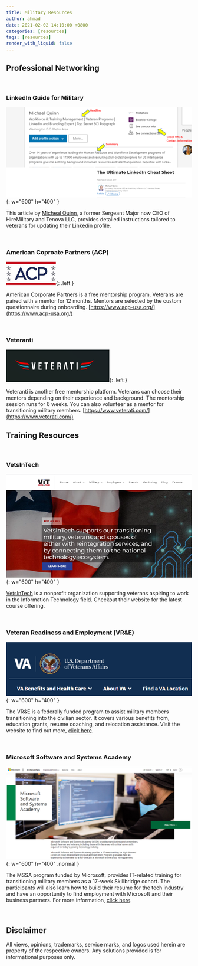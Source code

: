 ```yaml
---
title: Military Resources
author: ahmad
date: 2021-02-02 14:10:00 +0800
categories: [resources]
tags: [resources]
render_with_liquid: false
---
```


## Professional Networking

<br>

### LinkedIn Guide for Military


![LinkedIn Tips](/assets/img/posts/LinkedIn-Article.PNG){: w="600" h="400" }

This article by [Micheal Quinn](https://www.linkedin.com/pulse/ultimate-linkedin-cheat-sheet-michael-quinn/), a former Sergeant Major now CEO of HireMilitary and Tenova LLC, provides detailed instructions tailored to veterans for updating their Linkedin profile.

<br>

### American Coproate Partners (ACP)

![LinkedIn Tips](/assets/img/posts/acp.jpg){: .left }

American Corporate Partners is a free mentorship program. Veterans are paired with a mentor for 12 months. Mentors are selected by the custom questionnaire during onboarding. [https://www.acp-usa.org/](https://www.acp-usa.org/)

<br>

### Veteranti

![LinkedIn Tips](/assets/img/posts/veterati.png){: .left }

Veteranti is another free mentorship platform. Veterans can choose their mentors depending on their experience and background. The mentorship session runs for 6 weeks. You can also volunteer as a mentor for transitioning military members. [https://www.veterati.com/](https://www.veterati.com/)

## Training Resources

<br>

### VetsInTech

![](/assets/img/posts/VetsInTech.PNG){: w="600" h="400" }

[VetsInTech](https://vetsintech.co/) is a nonprofit organization supporting veterans aspiring to work in the Information Technology field. Checkout their website for the latest course offering.

<br>

### Veteran Readiness and Employment (VR&E)

![](/assets/img/posts/va.PNG){: w="600" h="400" } 

The VR&E is a federally funded program to assist military members transitioning into the civilian sector. It covers various benefits from, education grants, resume coaching, and relocation assistance. Visit the website to find out more, [click here](https://www.benefits.va.gov/vocrehab/index.asp).

<br>

### Microsoft Software and Systems Academy
![](/assets/img/posts/msft-mssa.PNG){: w="600" h="400" .normal }

The MSSA program funded by Microsoft, provides IT-related training for transitioning military members as a 17-week Skillbridge cohort. The participants will also learn how to build their resume for the tech industry and have an opportunity to find employment with Microsoft and their business partners. For more information, [click here](https://military.microsoft.com/mssa/how-to-apply/).

<br>

## Disclaimer
All views, opinions, trademarks, service marks, and logos used herein are property of the respective owners. Any solutions provided is for informational purposes only. 